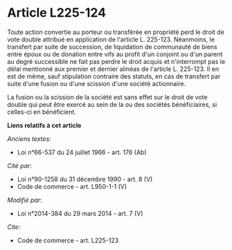 # Article L225-124

Toute action convertie au porteur ou transférée en propriété perd le droit de vote double attribué en application de
l'article L. 225-123. Néanmoins, le transfert par suite de succession, de liquidation de communauté de biens entre époux ou
de donation entre vifs au profit d'un conjoint ou d'un parent au degré successible ne fait pas perdre le droit acquis et
n'interrompt pas le délai mentionné aux premier et dernier alinéas de l'article L. 225-123. Il en est de même, sauf
stipulation contraire des statuts, en cas de transfert par suite d'une fusion ou d'une scission d'une société actionnaire. 

La fusion ou la scission de la société est sans effet sur le droit de vote double qui peut être exercé au sein de la ou des
sociétés bénéficiaires, si celles-ci en bénéficient.

**Liens relatifs à cet article**

_Anciens textes_:

  - Loi n°66-537 du 24 juillet 1966 - art. 176 (Ab)

_Cité par_:

  - Loi n°90-1258 du 31 décembre 1990 - art. 8 (V)
  - Code de commerce - art. L950-1-1 (V)

_Modifié par_:

  - Loi n°2014-384 du 29 mars 2014 - art. 7 (V)

_Cite_:

  - Code de commerce - art. L225-123
